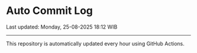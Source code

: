 # Auto Commit Log

Last updated: Monday, 25-08-2025 18:12 WIB

---

This repository is automatically updated every hour using GitHub Actions.
